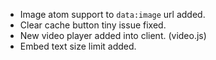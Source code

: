 - Image atom support to `data:image` url added.
- Clear cache button tiny issue fixed.
- New video player added into client. (video.js)
- Embed text size limit added.
